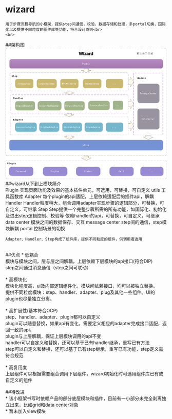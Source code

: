 # wizard<br>
	用于步骤流程导航的小框架，提供step间通信，校验，数据存储和处理，多portal切换，国际化以及提供不同粒度的组件库等功能，符合设计原则<br>
    <br>
##架构图<br>
![image](https://github.com/wenbering/wizard/blob/master/images/wizard.png)
<br>
##wizard从下到上模块简介<br>
	Plugin		实现页面功能及效果的基本插件单元，可选用，可替换，可自定义
	utils		工具函数库
	Adapter		每个plugin的api适配，上层依赖适配后的插件api，解耦
	Handler		Handler粒度稍大，组合调用adapter实现步骤的逻辑部分，可替换，可自定义，可继承
	Step		Step提供一个完整步骤所需的所有功能，如国际化、初始化及进出step逻辑控制、校验等
			依赖handler的api，可替换，可自定义，可继承
	data center 	模块之间的数据保存、交互
	message center	step间的通信，step模块解耦
	portal		控制场景的切换
	
	Adapter、Handler、Step构成了组件库，提供不同粒度的组件，供调用者选用
<br>
##优点
	* 低耦合<br>
		模块与模块之间，层与层之间解耦，上层依赖下层模块的api接口(符合DIP)<br>
		step之间通过消息通信（step之间可联动）<br>
<br>
	* 高模块化<br>
		模块化程度高，ui及内部逻辑组件化，模块间依赖接口，均可以被独立替换。<br>
		提供不同粒度模块：step、handler、adapter、plug及其他一些组件。UI的plugin也尽量独立分离。<br>
	<br>	
	* 高扩展性(基本符合OCP)<br>
		step、handler、adapter、plugin都可以自定义<br>
		plugin可以随意替换，如果api有变化，需要定义相应的adapter完成接口适配，返回一致的api，<br>
		      plugin与上层解耦，保证上层模块调用的api不变<br>
		handler可以自定义和替换，还可以基于已有handler继承，重写已有方法<br>
		step可以自定义和替换，还可以基于已有step继承，重写已有功能，step定义需符合规范<br>
	<br>
	* 高复用度<br>
		上层组件可以根据需要组合调用下层组件，wizard初始化时可选用组件库已有或自定义的组件<br>
	<br>
##待改进<br>
	* 该小框架书写时依赖产品的部分底层模块和插件，目前有一小部分未完全剥离独立出来，比如grid和data center对象<br>
	* 暂未加入view模块<br>
